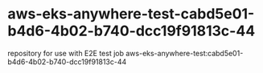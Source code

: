 # aws-eks-anywhere-test-cabd5e01-b4d6-4b02-b740-dcc19f91813c-44
repository for use with E2E test job aws-eks-anywhere-test:cabd5e01-b4d6-4b02-b740-dcc19f91813c-44
